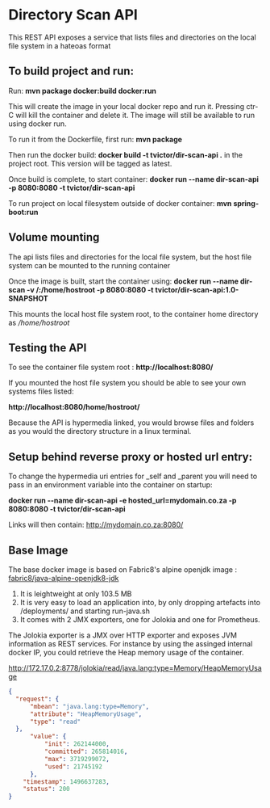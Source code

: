 # Directory Scan API

This REST API exposes a service that lists files and directories on the local file system in a hateoas format

## To build project and run:

Run:  **mvn package docker:build docker:run**

This will create the image in your local docker repo and run it.
Pressing ctr-C will kill the container and delete it. The image will still be available to run using docker run.

To run it from the Dockerfile, first run: **mvn package**

Then run the docker build: **docker build -t tvictor/dir-scan-api .** in the project root. This version will be tagged as latest.

Once build is complete, to start container:  **docker run --name dir-scan-api -p 8080:8080 -t tvictor/dir-scan-api**

To run project on local filesystem outside of docker container: **mvn spring-boot:run**

## Volume mounting

The api lists files and directories for the local file system, but the host file system can be mounted to the running container

Once the image is built, start the container using: **docker run --name dir-scan -v /:/home/hostroot -p 8080:8080 -t tvictor/dir-scan-api:1.0-SNAPSHOT**

This mounts the local host file system root, to the container home directory as */home/hostroot*

## Testing the API

To see the container file system root : **http://localhost:8080/**

If you mounted the host file system you should be able to see your own systems files listed: 

**http://localhost:8080/home/hostroot/**

Because the API is hypermedia linked, you would browse files and folders as you would the directory structure in a linux terminal.

## Setup behind reverse proxy or hosted url entry:
To change the hypermedia uri entries for _self and _parent you will need to pass in an environment variable into the container on startup:

**docker run --name dir-scan-api -e hosted_url=mydomain.co.za -p 8080:8080 -t tvictor/dir-scan-api**

Links will then contain: http://mydomain.co.za:8080/

## Base Image

The base docker image is based on Fabric8's alpine openjdk image : [fabric8/java-alpine-openjdk8-jdk](https://hub.docker.com/r/fabric8/java-alpine-openjdk8-jdk/)

1. It is leightweight at only 103.5 MB
2. It is very easy to load an application into, by only dropping artefacts into /deployments/ and starting run-java.sh
3. It comes with 2 JMX exporters, one for Jolokia and one for Prometheus.

The Jolokia exporter is a JMX over HTTP exporter and exposes JVM information as REST services.
For instance by using the assinged internal docker IP, you could retrieve the Heap memory usage of the container.

http://172.17.0.2:8778/jolokia/read/java.lang:type=Memory/HeapMemoryUsage

```json
{
  "request": {
      "mbean": "java.lang:type=Memory",
      "attribute": "HeapMemoryUsage",
      "type": "read"
  },
      "value": {
          "init": 262144000,
          "committed": 265814016,
          "max": 3719299072,
          "used": 21745192
      },
    "timestamp": 1496637283,
    "status": 200
}
```


